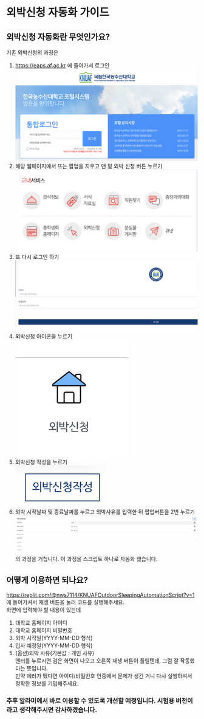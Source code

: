 # 외박신청 자동화 가이드  
## 외박신청 자동화란 무엇인가요?  
기존 외박신청의 과정은  
1. https://eaps.af.ac.kr 에 들어가서 로그인  
![](https://raw.githubusercontent.com/DNAisWHAT/ALARMI/main/%E1%84%8B%E1%85%AC%E1%84%87%E1%85%A1%E1%86%A8%E1%84%89%E1%85%B5%E1%86%AB%E1%84%8E%E1%85%A5%E1%86%BC%E1%84%80%E1%85%AA%E1%84%8C%E1%85%A5%E1%86%BC/1%E1%84%87%E1%85%A5%E1%86%AB.png)  
2. 해당 웹페이지에서 뜨는 팝업을 지우고 맨 밑 외박 신청 버튼 누르기  
![](https://raw.githubusercontent.com/DNAisWHAT/ALARMI/main/%E1%84%8B%E1%85%AC%E1%84%87%E1%85%A1%E1%86%A8%E1%84%89%E1%85%B5%E1%86%AB%E1%84%8E%E1%85%A5%E1%86%BC%E1%84%80%E1%85%AA%E1%84%8C%E1%85%A5%E1%86%BC/2%E1%84%87%E1%85%A5%E1%86%AB.png)  
3. 또 다시 로그인 하기  
![](https://raw.githubusercontent.com/DNAisWHAT/ALARMI/main/%E1%84%8B%E1%85%AC%E1%84%87%E1%85%A1%E1%86%A8%E1%84%89%E1%85%B5%E1%86%AB%E1%84%8E%E1%85%A5%E1%86%BC%E1%84%80%E1%85%AA%E1%84%8C%E1%85%A5%E1%86%BC/3%E1%84%87%E1%85%A5%E1%86%AB.png)  
4. 외박신청 아이콘을 누르기  
![](https://raw.githubusercontent.com/DNAisWHAT/ALARMI/main/%E1%84%8B%E1%85%AC%E1%84%87%E1%85%A1%E1%86%A8%E1%84%89%E1%85%B5%E1%86%AB%E1%84%8E%E1%85%A5%E1%86%BC%E1%84%80%E1%85%AA%E1%84%8C%E1%85%A5%E1%86%BC/4%E1%84%87%E1%85%A5%E1%86%AB.png)  
5. 외박신청 작성을 누르기  
![](https://raw.githubusercontent.com/DNAisWHAT/ALARMI/main/%E1%84%8B%E1%85%AC%E1%84%87%E1%85%A1%E1%86%A8%E1%84%89%E1%85%B5%E1%86%AB%E1%84%8E%E1%85%A5%E1%86%BC%E1%84%80%E1%85%AA%E1%84%8C%E1%85%A5%E1%86%BC/5%E1%84%87%E1%85%A5%E1%86%AB.png)  
6. 외박 시작날짜 및 종료날짜를 누르고 외박사유를 입력한 뒤 팝업버튼을 2번 누르기  
![](https://raw.githubusercontent.com/DNAisWHAT/ALARMI/main/%E1%84%8B%E1%85%AC%E1%84%87%E1%85%A1%E1%86%A8%E1%84%89%E1%85%B5%E1%86%AB%E1%84%8E%E1%85%A5%E1%86%BC%E1%84%80%E1%85%AA%E1%84%8C%E1%85%A5%E1%86%BC/6%E1%84%87%E1%85%A5%E1%86%AB.png)  
의 과정을 거칩니다. 이 과정을 스크립트 하나로 자동화 했습니다.

## 어떻게 이용하면 되나요?  
https://replit.com/@nws7114/KNUAFOutdoorSleepingAutomationScript?v=1 에 들어가셔서 재생 버튼을 눌러 코드를 실행해주세요.  
화면에 입력해야 할 내용이 있는데  
1. 대학교 홈페이지 아이디    
2. 대학교 홈페이지 비밀번호    
3. 외박 시작일(YYYY-MM-DD 형식)  
4. 입사 예정일(YYYY-MM-DD 형식)  
5. (옵션)외박 사유(기본값 : 개인 사유)  
엔터를 누르시면 검은 화면이 나오고 오른쪽 재생 버튼이 풀릴텐데, 그럼 잘 작동했다는 뜻입니다.  
만약 에러가 떴다면 아이디/비밀번호 인증에서 문제가 생긴 거니 다시 실행하셔서 정확한 정보를 기입해주세요.  

### 추후 알라미에서 바로 이용할 수 있도록 개선할 예정입니다. 시험용 버전이라고 생각해주시면 감사하겠습니다.    




